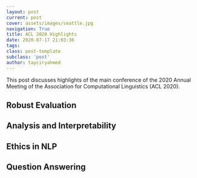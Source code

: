 ```yaml
---
layout: post
current: post
cover: assets/images/seattle.jpg
navigation: True
title: ACL 2020 Highlights
date: 2020-07-17 21:03:36
tags:
class: post-template
subclass: 'post'
author: tayciryahmed
---
```



This post discusses highlights of the main conference of the 2020 Annual Meeting of the Association for Computational Linguistics (ACL 2020).

## Robust Evaluation

## Analysis and Interpretability

## Ethics in NLP

## Question Answering 



